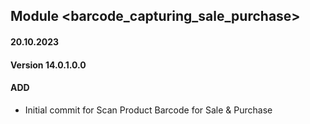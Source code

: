 ## Module <barcode_capturing_sale_purchase>

#### 20.10.2023
#### Version 14.0.1.0.0
#### ADD
- Initial commit for Scan Product Barcode for Sale & Purchase
